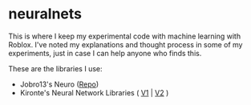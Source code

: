 # neuralnets
This is where I keep my experimental code with machine learning with Roblox. I've noted my explanations and thought process in some of my experiments, just in case I can help anyone who finds this.

These are the libraries I use:
- Jobro13's Neuro ([Repo](https://github.com/jobro13/Neuro))
- Kironte's Neural Network Libraries ( [V1](https://devforum.roblox.com/t/400885) | [V2](https://devforum.roblox.com/t/869557) )
